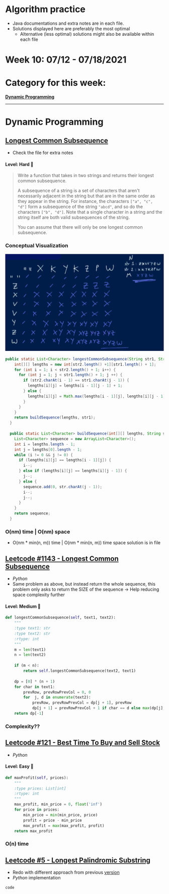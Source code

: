 # Algorithm practice

* Java documentations and extra notes are in each file.
* Solutions displayed here are preferably the most optimal
    * Alternative (less optimal) solutions might also be available within each 
    file

# Week 10: 07/12 - 07/18/2021

# Category for this week:
**[Dynamic Programming](#dynamic-programming)**<br>

---

# Dynamic Programming

## [Longest Common Subsequence](Dynamic%20Programming/src/main/java/LongestCommonSubsequence.java)
* Check the file for extra notes

#### Level: Hard 📕

> Write a function that takes in two strings and returns their longest common subsequence.
>
> A subsequence of a string is a set of characters that aren't necessarily adjacent in the string but that are in the same order as they appear in the string. For instance, the characters `["a", "c", "d"]` form a subsequence of the string `"abcd"`, and so do the characters `["b", "d"]`. Note that a single character in a string and the string itself are both valid subsequences of the string.
>
> You can assume that there will only be one longest common subsequence.

### Conceptual Visualization

![LCS Table](Dynamic%20Programming/src/main/java/LCS.png)

```java
public static List<Character> longestCommonSubsequence(String str1, String str2) {
    int[][] lengths = new int[str2.length() +1][str1.length() + 1];
    for (int i = 1; i < str2.length() + 1; i++) {
      for (int j = 1; j < str1.length() + 1; j ++) {
        if (str2.charAt(i - 1) == str1.charAt(j - 1)) {
          lengths[i][j] = lengths[i - 1][j - 1] + 1;
        } else {
          lengths[i][j] = Math.max(lengths[i - 1][j], lengths[i][j - 1]);
        }
      }
    }
    return buildSequence(lengths, str1);
  }

  public static List<Character> buildSequence(int[][] lengths, String str) {
    List<Character> sequence = new ArrayList<Character>();
    int i = lengths.length - 1;
    int j = lengths[0].length - 1;
    while (i != 0 && j != 0) {
      if (lengths[i][j] == lengths[i - 1][j]) {
        i--;
      } else if (lengths[i][j] == lengths[i][j - 1]) {
        j--;
      } else {
        sequence.add(0, str.charAt(j - 1));
        i--;
        j--;
      }
    }
    return sequence;
  }
```

### O(nm) time | O(nm) space
* O(nm * min(n, m)) time | O(nm * min(n, m)) time space solution is in file

## [Leetcode #1143 - Longest Common Subsequence](https://leetcode.com/problems/longest-common-subsequence/)
* *Python*
* Same problem as above, but instead return the whole sequence, this problem only asks to return the SIZE of the sequence -> Help reducing space complexity further

#### Level: Medium 📘

```python
def longestCommonSubsequence(self, text1, text2):
    """
    :type text1: str
    :type text2: str
    :rtype: int
    """
    m = len(text1)
    n = len(text2)
    
    if (m < n):
        return self.longestCommonSubsequence(text2, text1)
    
    dp = [0] * (n + 1)
    for char in text1:
        prevRow, prevRowPrevCol = 0, 0
        for  j, d in enumerate(text2):
            prevRow, prevRowPrevCol = dp[j + 1], prevRow
            dp[j + 1] = prevRowPrevCol + 1 if char == d else max(dp[j], prevRow)
    return dp[-1]
```

### Complexity??

## [Leetcode #121 - Best Time To Buy and Sell Stock](https://leetcode.com/problems/best-time-to-buy-and-sell-stock/)
* *Python*

#### Level: Easy 📗

```python
def maxProfit(self, prices):
    """
    :type prices: List[int]
    :rtype: int
    """
    max_profit, min_price = 0, float('inf')
    for price in prices:
        min_price = min(min_price, price)
        profit = price - min_price
        max_profit = max(max_profit, profit)
    return max_profit
```

### O(n) time

## [Leetcode #5 - Longest Palindromic Substring](https://leetcode.com/problems/longest-palindromic-substring/)
* Redo with different approach from previous [version](Strings/src/main/java/LongestPalindromicSubstring.java)
* *Python* implementation

```python
code
```